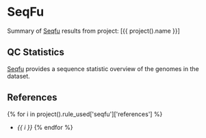 # SeqFu
Summary of [Seqfu](https://github.com/telatin/seqfu2) results from project: [{{ project().name }}] 

## QC Statistics
[Seqfu](https://github.com/telatin/seqfu2) provides a sequence statistic overview of the genomes in the dataset.





<div id="altair-viz-4a1a113235d8493aa3fd6ed99f7172c0"></div>
<script type="text/javascript">
  var VEGA_DEBUG = (typeof VEGA_DEBUG == "undefined") ? {} : VEGA_DEBUG;
  (function(spec, embedOpt){
    let outputDiv = document.currentScript.previousElementSibling;
    if (outputDiv.id !== "altair-viz-4a1a113235d8493aa3fd6ed99f7172c0") {
      outputDiv = document.getElementById("altair-viz-4a1a113235d8493aa3fd6ed99f7172c0");
    }
    const paths = {
      "vega": "https://cdn.jsdelivr.net/npm//vega@5?noext",
      "vega-lib": "https://cdn.jsdelivr.net/npm//vega-lib?noext",
      "vega-lite": "https://cdn.jsdelivr.net/npm//vega-lite@4.17.0?noext",
      "vega-embed": "https://cdn.jsdelivr.net/npm//vega-embed@6?noext",
    };

    function maybeLoadScript(lib, version) {
      var key = `${lib.replace("-", "")}_version`;
      return (VEGA_DEBUG[key] == version) ?
        Promise.resolve(paths[lib]) :
        new Promise(function(resolve, reject) {
          var s = document.createElement('script');
          document.getElementsByTagName("head")[0].appendChild(s);
          s.async = true;
          s.onload = () => {
            VEGA_DEBUG[key] = version;
            return resolve(paths[lib]);
          };
          s.onerror = () => reject(`Error loading script: ${paths[lib]}`);
          s.src = paths[lib];
        });
    }

    function showError(err) {
      outputDiv.innerHTML = `<div class="error" style="color:red;">${err}</div>`;
      throw err;
    }

    function displayChart(vegaEmbed) {
      vegaEmbed(outputDiv, spec, embedOpt)
        .catch(err => showError(`Javascript Error: ${err.message}<br>This usually means there's a typo in your chart specification. See the javascript console for the full traceback.`));
    }

    if(typeof define === "function" && define.amd) {
      requirejs.config({paths});
      require(["vega-embed"], displayChart, err => showError(`Error loading script: ${err.message}`));
    } else {
      maybeLoadScript("vega", "5")
        .then(() => maybeLoadScript("vega-lite", "4.17.0"))
        .then(() => maybeLoadScript("vega-embed", "6"))
        .catch(showError)
        .then(() => displayChart(vegaEmbed));
    }
  })({"config": {"view": {"continuousWidth": 400, "continuousHeight": 300}, "title": {"anchor": "middle", "fontSize": 20, "offset": 10, "orient": "top"}}, "repeat": {"column": ["Count", "Total", "N50"], "row": ["Count", "Total", "N50"]}, "spec": {"data": {"name": "data-99eb458536536f7fce895f6d732f9e3a"}, "mark": "circle", "encoding": {"color": {"field": "Total", "type": "quantitative"}, "tooltip": [{"field": "genome_id", "type": "nominal"}, {"field": "Count", "type": "quantitative"}, {"field": "Total", "type": "quantitative"}, {"field": "gc", "type": "quantitative"}, {"field": "N50", "type": "quantitative"}, {"field": "N75", "type": "quantitative"}, {"field": "N90", "type": "quantitative"}, {"field": "AuN", "type": "quantitative"}, {"field": "Min", "type": "quantitative"}, {"field": "Max", "type": "quantitative"}], "x": {"field": {"repeat": "column"}, "scale": {"zero": false}, "type": "quantitative"}, "y": {"field": {"repeat": "row"}, "scale": {"zero": false}, "type": "quantitative"}}, "height": 150, "selection": {"selector001": {"type": "interval", "bind": "scales", "encodings": ["x", "y"]}}, "width": 150}, "title": "Genome QC Statistics", "$schema": "https://vega.github.io/schema/vega-lite/v4.17.0.json", "datasets": {"data-99eb458536536f7fce895f6d732f9e3a": [{"genome_id": "GCF_000009765.2", "Min": 94287, "N25": 9025608, "N50": 9025608, "AuN": 8933270.592263728, "gc": 0.7070135127652237, "Max": 9025608, "N75": 9025608, "Count": 2, "Total": 9119895, "N90": 9025608, "Avg": 4559947.5, "gtdb_release": "R207", "Domain": "d__Bacteria", "Phylum": "p__Actinobacteriota", "Class": "c__Actinomycetia", "Order": "o__Streptomycetales", "Family": "f__Streptomycetaceae", "Genus": "g__Streptomyces", "Species": "avermitilis", "Organism": "s__Streptomyces avermitilis", "accession": "GCA_000009765.2", "name": "GCF_000009765.2", "trna_aa_count": 20.0, "contig_count": 2.0, "n50_contigs": 9025608.0, "longest_contig": 9025608.0, "scaffold_count": 2.0, "n50_scaffolds": 9025608.0, "longest_scaffold": 9025608.0, "genome_size": 9119895.0, "gc_percentage": 70.70135127652237, "ambiguous_bases": 0.0, "checkm_completeness": 99.89, "checkm_contamination": 0.79, "checkm_strain_heterogeneity": 0.0, "lsu_5s_count": 6, "ssu_count": 6, "lsu_23s_count": 6, "protein_count": 7915, "coding_density": 86.30100456200428, "ncbi_genbank_assembly_accession": "GCA_000009765.2", "ncbi_strain_identifiers": "MA-4680", "ncbi_assembly_level": "Complete Genome", "ncbi_assembly_name": "ASM976v2", "ncbi_assembly_type": "na", "ncbi_bioproject": "PRJNA224116", "ncbi_biosample": "SAMD00061088", "ncbi_country": null, "ncbi_date": "2016-03-24", "ncbi_genome_category": null, "ncbi_genome_representation": "full", "ncbi_isolate": null, "ncbi_isolation_source": null, "ncbi_lat_lon": null, "ncbi_molecule_count": 2, "ncbi_cds_count": 7850, "ncbi_refseq_category": "representative genome", "ncbi_seq_rel_date": "2016/03/24", "ncbi_spanned_gaps": 0, "ncbi_species_taxid": 33903, "ncbi_ssu_count": 6, "ncbi_submitter": "NITE", "ncbi_taxid": 227882, "ncbi_total_gap_length": 0, "ncbi_translation_table": 11, "ncbi_trna_count": 77, "ncbi_unspanned_gaps": 0, "ncbi_version_status": "latest", "ncbi_wgs_master": null, "gtdbTypeDesignation": "type strain of species", "gtdbTypeDesignationSources": "LPSN", "lpsnTypeDesignation": "type strain of species", "dsmzTypeDesignation": "type strain of species", "lpsnPriorityYear": 2002.0, "gtdbTypeSpeciesOfGenus": false, "ncbi_taxonomy": "d__Bacteria;p__Actinobacteria;c__Actinomycetia;o__Streptomycetales;f__Streptomycetaceae;g__Streptomyces;s__Streptomyces avermitilis", "ncbi_taxonomy_unfiltered": "d__Bacteria;x__Terrabacteria group;p__Actinobacteria;c__Actinomycetia;o__Streptomycetales;f__Streptomycetaceae;g__Streptomyces;s__Streptomyces avermitilis;x__Streptomyces avermitilis MA-4680 = NBRC 14893", "gtdb_representative": true, "gtdb_genome_representative": "RS_GCF_000009765.2", "ncbi_type_material_designation": "assembly from type material", "gtdbDomain": "d__Bacteria", "gtdbPhylum": "p__Actinobacteriota", "gtdbClass": "c__Actinomycetia", "gtdbOrder": "o__Streptomycetales", "gtdbFamily": "f__Streptomycetaceae", "gtdbGenus": "g__Streptomyces", "gtdbSpecies": "s__Streptomyces avermitilis", "gtdbTypeDesignation.1": "type strain of species", "subunit_summary": "5S/16S/23S", "speciesRepName": "GCA_000009765.2", "speciesClusterCount": 9, "lpsnUrl": "https://lpsn.dsmz.de/species/streptomyces-avermitilis", "link_ncbi_taxonomy": "<a target=\"_blank\" href=\"https://www.ncbi.nlm.nih.gov/Taxonomy/Browser/wwwtax.cgi?id=2\">d__Bacteria</a>; <a target=\"_blank\" href=\"https://www.ncbi.nlm.nih.gov/Taxonomy/Browser/wwwtax.cgi?id=201174\">p__Actinobacteria</a>; <a target=\"_blank\" href=\"https://www.ncbi.nlm.nih.gov/Taxonomy/Browser/wwwtax.cgi?id=1760\">c__Actinomycetia</a>; <a target=\"_blank\" href=\"https://www.ncbi.nlm.nih.gov/Taxonomy/Browser/wwwtax.cgi?id=85011\">o__Streptomycetales</a>; <a target=\"_blank\" href=\"https://www.ncbi.nlm.nih.gov/Taxonomy/Browser/wwwtax.cgi?id=2062\">f__Streptomycetaceae</a>; <a target=\"_blank\" href=\"https://www.ncbi.nlm.nih.gov/Taxonomy/Browser/wwwtax.cgi?id=1883\">g__Streptomyces</a>; <a target=\"_blank\" href=\"https://www.ncbi.nlm.nih.gov/Taxonomy/Browser/wwwtax.cgi?id=33903\">s__Streptomyces avermitilis</a>", "link_ncbi_taxonomy_unfiltered": "<a target=\"_blank\" href=\"https://www.ncbi.nlm.nih.gov/Taxonomy/Browser/wwwtax.cgi?id=2\">d__Bacteria</a>; <a target=\"_blank\" href=\"https://www.ncbi.nlm.nih.gov/Taxonomy/Browser/wwwtax.cgi?id=1783272\">x__Terrabacteria group</a>; <a target=\"_blank\" href=\"https://www.ncbi.nlm.nih.gov/Taxonomy/Browser/wwwtax.cgi?id=201174\">p__Actinobacteria</a>; <a target=\"_blank\" href=\"https://www.ncbi.nlm.nih.gov/Taxonomy/Browser/wwwtax.cgi?id=1760\">c__Actinomycetia</a>; <a target=\"_blank\" href=\"https://www.ncbi.nlm.nih.gov/Taxonomy/Browser/wwwtax.cgi?id=85011\">o__Streptomycetales</a>; <a target=\"_blank\" href=\"https://www.ncbi.nlm.nih.gov/Taxonomy/Browser/wwwtax.cgi?id=2062\">f__Streptomycetaceae</a>; <a target=\"_blank\" href=\"https://www.ncbi.nlm.nih.gov/Taxonomy/Browser/wwwtax.cgi?id=1883\">g__Streptomyces</a>; <a target=\"_blank\" href=\"https://www.ncbi.nlm.nih.gov/Taxonomy/Browser/wwwtax.cgi?id=33903\">s__Streptomyces avermitilis</a>; <a target=\"_blank\" href=\"https://www.ncbi.nlm.nih.gov/Taxonomy/Browser/wwwtax.cgi?id=227882\">x__Streptomyces avermitilis MA-4680 = NBRC 14893</a>", "0": "{'taxon': 'd__Bacteria', 'taxonId': '2'}", "1": "{'taxon': 'p__Actinobacteria', 'taxonId': '201174'}", "2": "{'taxon': 'c__Actinomycetia', 'taxonId': '1760'}", "3": "{'taxon': 'o__Streptomycetales', 'taxonId': '85011'}", "4": "{'taxon': 'f__Streptomycetaceae', 'taxonId': '2062'}", "5": "{'taxon': 'g__Streptomyces', 'taxonId': '1883'}", "6": "{'taxon': 's__Streptomyces avermitilis', 'taxonId': '33903'}", "ncbiTaxonomyUnfiltered": "[{'taxon': 'd__Bacteria', 'taxonId': '2'}, {'taxon': 'x__Terrabacteria group', 'taxonId': '1783272'}, {'taxon': 'p__Actinobacteria', 'taxonId': '201174'}, {'taxon': 'c__Actinomycetia', 'taxonId': '1760'}, {'taxon': 'o__Streptomycetales', 'taxonId': '85011'}, {'taxon': 'f__Streptomycetaceae', 'taxonId': '2062'}, {'taxon': 'g__Streptomyces', 'taxonId': '1883'}, {'taxon': 's__Streptomyces avermitilis', 'taxonId': '33903'}, {'taxon': 'x__Streptomyces avermitilis MA-4680 = NBRC 14893', 'taxonId': '227882'}]"}, {"genome_id": "GCF_000010605.1", "Min": 8545929, "N25": 8545929, "N50": 8545929, "AuN": 8545929.0, "gc": 0.7222740792721306, "Max": 8545929, "N75": 8545929, "Count": 1, "Total": 8545929, "N90": 8545929, "Avg": 8545929.0, "gtdb_release": "R207", "Domain": "d__Bacteria", "Phylum": "p__Actinobacteriota", "Class": "c__Actinomycetia", "Order": "o__Streptomycetales", "Family": "f__Streptomycetaceae", "Genus": "g__Streptomyces", "Species": "griseus", "Organism": "s__Streptomyces griseus", "accession": "GCA_000010605.1", "name": "GCF_000010605.1", "trna_aa_count": 20.0, "contig_count": 1.0, "n50_contigs": 8545929.0, "longest_contig": 8545929.0, "scaffold_count": 1.0, "n50_scaffolds": 8545929.0, "longest_scaffold": 8545929.0, "genome_size": 8545929.0, "gc_percentage": 72.22740792721306, "ambiguous_bases": 0.0, "checkm_completeness": 99.84, "checkm_contamination": 0.0, "checkm_strain_heterogeneity": 0.0, "lsu_5s_count": 6, "ssu_count": 6, "lsu_23s_count": 6, "protein_count": 7113, "coding_density": 87.70147751051992, "ncbi_genbank_assembly_accession": "GCA_000010605.1", "ncbi_strain_identifiers": "NBRC 13350", "ncbi_assembly_level": "Complete Genome", "ncbi_assembly_name": "ASM1060v1", "ncbi_assembly_type": "na", "ncbi_bioproject": "PRJNA224116", "ncbi_biosample": "SAMD00060929", "ncbi_country": null, "ncbi_date": "2008-04-08", "ncbi_genome_category": null, "ncbi_genome_representation": "full", "ncbi_isolate": null, "ncbi_isolation_source": null, "ncbi_lat_lon": null, "ncbi_molecule_count": 1, "ncbi_cds_count": 7092, "ncbi_refseq_category": "representative genome", "ncbi_seq_rel_date": "2008/04/08", "ncbi_spanned_gaps": 0, "ncbi_species_taxid": 1911, "ncbi_ssu_count": 6, "ncbi_submitter": "The University of Tokyo", "ncbi_taxid": 455632, "ncbi_total_gap_length": 0, "ncbi_translation_table": 11, "ncbi_trna_count": 67, "ncbi_unspanned_gaps": 0, "ncbi_version_status": "latest", "ncbi_wgs_master": null, "gtdbTypeDesignation": "not type material", "gtdbTypeDesignationSources": null, "lpsnTypeDesignation": "not type material", "dsmzTypeDesignation": "not type material", "lpsnPriorityYear": null, "gtdbTypeSpeciesOfGenus": false, "ncbi_taxonomy": "d__Bacteria;p__Actinobacteria;c__Actinomycetia;o__Streptomycetales;f__Streptomycetaceae;g__Streptomyces;s__Streptomyces griseus", "ncbi_taxonomy_unfiltered": "d__Bacteria;x__Terrabacteria group;p__Actinobacteria;c__Actinomycetia;o__Streptomycetales;f__Streptomycetaceae;g__Streptomyces;x__Streptomyces griseus group;x__Streptomyces griseus subgroup;s__Streptomyces griseus;sb__Streptomyces griseus subsp. griseus;x__Streptomyces griseus subsp. griseus NBRC 13350", "gtdb_representative": false, "gtdb_genome_representative": "RS_GCF_900460065.1", "ncbi_type_material_designation": null, "gtdbDomain": "d__Bacteria", "gtdbPhylum": "p__Actinobacteriota", "gtdbClass": "c__Actinomycetia", "gtdbOrder": "o__Streptomycetales", "gtdbFamily": "f__Streptomycetaceae", "gtdbGenus": "g__Streptomyces", "gtdbSpecies": "s__Streptomyces griseus", "gtdbTypeDesignation.1": "not type material", "subunit_summary": "5S/16S/23S", "speciesRepName": "GCA_900460065.1", "speciesClusterCount": 10, "lpsnUrl": "https://lpsn.dsmz.de/species/streptomyces-griseus", "link_ncbi_taxonomy": "<a target=\"_blank\" href=\"https://www.ncbi.nlm.nih.gov/Taxonomy/Browser/wwwtax.cgi?id=2\">d__Bacteria</a>; <a target=\"_blank\" href=\"https://www.ncbi.nlm.nih.gov/Taxonomy/Browser/wwwtax.cgi?id=201174\">p__Actinobacteria</a>; <a target=\"_blank\" href=\"https://www.ncbi.nlm.nih.gov/Taxonomy/Browser/wwwtax.cgi?id=1760\">c__Actinomycetia</a>; <a target=\"_blank\" href=\"https://www.ncbi.nlm.nih.gov/Taxonomy/Browser/wwwtax.cgi?id=85011\">o__Streptomycetales</a>; <a target=\"_blank\" href=\"https://www.ncbi.nlm.nih.gov/Taxonomy/Browser/wwwtax.cgi?id=2062\">f__Streptomycetaceae</a>; <a target=\"_blank\" href=\"https://www.ncbi.nlm.nih.gov/Taxonomy/Browser/wwwtax.cgi?id=1883\">g__Streptomyces</a>; <a target=\"_blank\" href=\"https://www.ncbi.nlm.nih.gov/Taxonomy/Browser/wwwtax.cgi?id=1911\">s__Streptomyces griseus</a>", "link_ncbi_taxonomy_unfiltered": "<a target=\"_blank\" href=\"https://www.ncbi.nlm.nih.gov/Taxonomy/Browser/wwwtax.cgi?id=2\">d__Bacteria</a>; <a target=\"_blank\" href=\"https://www.ncbi.nlm.nih.gov/Taxonomy/Browser/wwwtax.cgi?id=1783272\">x__Terrabacteria group</a>; <a target=\"_blank\" href=\"https://www.ncbi.nlm.nih.gov/Taxonomy/Browser/wwwtax.cgi?id=201174\">p__Actinobacteria</a>; <a target=\"_blank\" href=\"https://www.ncbi.nlm.nih.gov/Taxonomy/Browser/wwwtax.cgi?id=1760\">c__Actinomycetia</a>; <a target=\"_blank\" href=\"https://www.ncbi.nlm.nih.gov/Taxonomy/Browser/wwwtax.cgi?id=85011\">o__Streptomycetales</a>; <a target=\"_blank\" href=\"https://www.ncbi.nlm.nih.gov/Taxonomy/Browser/wwwtax.cgi?id=2062\">f__Streptomycetaceae</a>; <a target=\"_blank\" href=\"https://www.ncbi.nlm.nih.gov/Taxonomy/Browser/wwwtax.cgi?id=1883\">g__Streptomyces</a>; <a target=\"_blank\" href=\"https://www.ncbi.nlm.nih.gov/Taxonomy/Browser/wwwtax.cgi?id=629295\">x__Streptomyces griseus group</a>; <a target=\"_blank\" href=\"https://www.ncbi.nlm.nih.gov/Taxonomy/Browser/wwwtax.cgi?id=1482596\">x__Streptomyces griseus subgroup</a>; <a target=\"_blank\" href=\"https://www.ncbi.nlm.nih.gov/Taxonomy/Browser/wwwtax.cgi?id=1911\">s__Streptomyces griseus</a>; <a target=\"_blank\" href=\"https://www.ncbi.nlm.nih.gov/Taxonomy/Browser/wwwtax.cgi?id=67263\">sb__Streptomyces griseus subsp. griseus</a>; <a target=\"_blank\" href=\"https://www.ncbi.nlm.nih.gov/Taxonomy/Browser/wwwtax.cgi?id=455632\">x__Streptomyces griseus subsp. griseus NBRC 13350</a>", "0": "{'taxon': 'd__Bacteria', 'taxonId': '2'}", "1": "{'taxon': 'p__Actinobacteria', 'taxonId': '201174'}", "2": "{'taxon': 'c__Actinomycetia', 'taxonId': '1760'}", "3": "{'taxon': 'o__Streptomycetales', 'taxonId': '85011'}", "4": "{'taxon': 'f__Streptomycetaceae', 'taxonId': '2062'}", "5": "{'taxon': 'g__Streptomyces', 'taxonId': '1883'}", "6": "{'taxon': 's__Streptomyces griseus', 'taxonId': '1911'}", "ncbiTaxonomyUnfiltered": "[{'taxon': 'd__Bacteria', 'taxonId': '2'}, {'taxon': 'x__Terrabacteria group', 'taxonId': '1783272'}, {'taxon': 'p__Actinobacteria', 'taxonId': '201174'}, {'taxon': 'c__Actinomycetia', 'taxonId': '1760'}, {'taxon': 'o__Streptomycetales', 'taxonId': '85011'}, {'taxon': 'f__Streptomycetaceae', 'taxonId': '2062'}, {'taxon': 'g__Streptomyces', 'taxonId': '1883'}, {'taxon': 'x__Streptomyces griseus group', 'taxonId': '629295'}, {'taxon': 'x__Streptomyces griseus subgroup', 'taxonId': '1482596'}, {'taxon': 's__Streptomyces griseus', 'taxonId': '1911'}, {'taxon': 'sb__Streptomyces griseus subsp. griseus', 'taxonId': '67263'}, {'taxon': 'x__Streptomyces griseus subsp. griseus NBRC 13350', 'taxonId': '455632'}]"}, {"genome_id": "GCF_000091305.1", "Min": 10148695, "N25": 10148695, "N50": 10148695, "AuN": 10148695.0, "gc": 0.7145283211289727, "Max": 10148695, "N75": 10148695, "Count": 1, "Total": 10148695, "N90": 10148695, "Avg": 10148695.0, "gtdb_release": "R207", "Domain": "d__Bacteria", "Phylum": "p__Actinobacteriota", "Class": "c__Actinomycetia", "Order": "o__Streptomycetales", "Family": "f__Streptomycetaceae", "Genus": "g__Streptomyces", "Species": "scabiei", "Organism": "s__Streptomyces scabiei", "accession": "GCA_000091305.1", "name": "GCF_000091305.1", "trna_aa_count": 20.0, "contig_count": 1.0, "n50_contigs": 10148695.0, "longest_contig": 10148695.0, "scaffold_count": 1.0, "n50_scaffolds": 10148695.0, "longest_scaffold": 10148695.0, "genome_size": 10148695.0, "gc_percentage": 71.45283211289727, "ambiguous_bases": 0.0, "checkm_completeness": 100.0, "checkm_contamination": 0.0, "checkm_strain_heterogeneity": 0.0, "lsu_5s_count": 6, "ssu_count": 6, "lsu_23s_count": 6, "protein_count": 8791, "coding_density": 87.16080244799947, "ncbi_genbank_assembly_accession": "GCA_000091305.1", "ncbi_strain_identifiers": "87.22", "ncbi_assembly_level": "Complete Genome", "ncbi_assembly_name": "ASM9130v1", "ncbi_assembly_type": "na", "ncbi_bioproject": "PRJNA224116", "ncbi_biosample": "SAMEA2272773", "ncbi_country": null, "ncbi_date": "2009-10-06", "ncbi_genome_category": null, "ncbi_genome_representation": "full", "ncbi_isolate": null, "ncbi_isolation_source": null, "ncbi_lat_lon": null, "ncbi_molecule_count": 1, "ncbi_cds_count": 8737, "ncbi_refseq_category": "representative genome", "ncbi_seq_rel_date": "2009/10/06", "ncbi_spanned_gaps": 0, "ncbi_species_taxid": 1930, "ncbi_ssu_count": 6, "ncbi_submitter": "Wellcome Trust Sanger Institute", "ncbi_taxid": 680198, "ncbi_total_gap_length": 0, "ncbi_translation_table": 11, "ncbi_trna_count": 73, "ncbi_unspanned_gaps": 0, "ncbi_version_status": "latest", "ncbi_wgs_master": null, "gtdbTypeDesignation": "not type material", "gtdbTypeDesignationSources": null, "lpsnTypeDesignation": "not type material", "dsmzTypeDesignation": "not type material", "lpsnPriorityYear": null, "gtdbTypeSpeciesOfGenus": false, "ncbi_taxonomy": "d__Bacteria;p__Actinobacteria;c__Actinomycetia;o__Streptomycetales;f__Streptomycetaceae;g__Streptomyces;s__Streptomyces scabiei", "ncbi_taxonomy_unfiltered": "d__Bacteria;x__Terrabacteria group;p__Actinobacteria;c__Actinomycetia;o__Streptomycetales;f__Streptomycetaceae;g__Streptomyces;s__Streptomyces scabiei;x__Streptomyces scabiei 87.22", "gtdb_representative": true, "gtdb_genome_representative": "RS_GCF_000091305.1", "ncbi_type_material_designation": null, "gtdbDomain": "d__Bacteria", "gtdbPhylum": "p__Actinobacteriota", "gtdbClass": "c__Actinomycetia", "gtdbOrder": "o__Streptomycetales", "gtdbFamily": "f__Streptomycetaceae", "gtdbGenus": "g__Streptomyces", "gtdbSpecies": "s__Streptomyces scabiei", "gtdbTypeDesignation.1": "not type material", "subunit_summary": "5S/16S/23S", "speciesRepName": "GCA_000091305.1", "speciesClusterCount": 16, "lpsnUrl": "https://lpsn.dsmz.de/species/streptomyces-scabiei", "link_ncbi_taxonomy": "<a target=\"_blank\" href=\"https://www.ncbi.nlm.nih.gov/Taxonomy/Browser/wwwtax.cgi?id=2\">d__Bacteria</a>; <a target=\"_blank\" href=\"https://www.ncbi.nlm.nih.gov/Taxonomy/Browser/wwwtax.cgi?id=201174\">p__Actinobacteria</a>; <a target=\"_blank\" href=\"https://www.ncbi.nlm.nih.gov/Taxonomy/Browser/wwwtax.cgi?id=1760\">c__Actinomycetia</a>; <a target=\"_blank\" href=\"https://www.ncbi.nlm.nih.gov/Taxonomy/Browser/wwwtax.cgi?id=85011\">o__Streptomycetales</a>; <a target=\"_blank\" href=\"https://www.ncbi.nlm.nih.gov/Taxonomy/Browser/wwwtax.cgi?id=2062\">f__Streptomycetaceae</a>; <a target=\"_blank\" href=\"https://www.ncbi.nlm.nih.gov/Taxonomy/Browser/wwwtax.cgi?id=1883\">g__Streptomyces</a>; <a target=\"_blank\" href=\"https://www.ncbi.nlm.nih.gov/Taxonomy/Browser/wwwtax.cgi?id=1930\">s__Streptomyces scabiei</a>", "link_ncbi_taxonomy_unfiltered": "<a target=\"_blank\" href=\"https://www.ncbi.nlm.nih.gov/Taxonomy/Browser/wwwtax.cgi?id=2\">d__Bacteria</a>; <a target=\"_blank\" href=\"https://www.ncbi.nlm.nih.gov/Taxonomy/Browser/wwwtax.cgi?id=1783272\">x__Terrabacteria group</a>; <a target=\"_blank\" href=\"https://www.ncbi.nlm.nih.gov/Taxonomy/Browser/wwwtax.cgi?id=201174\">p__Actinobacteria</a>; <a target=\"_blank\" href=\"https://www.ncbi.nlm.nih.gov/Taxonomy/Browser/wwwtax.cgi?id=1760\">c__Actinomycetia</a>; <a target=\"_blank\" href=\"https://www.ncbi.nlm.nih.gov/Taxonomy/Browser/wwwtax.cgi?id=85011\">o__Streptomycetales</a>; <a target=\"_blank\" href=\"https://www.ncbi.nlm.nih.gov/Taxonomy/Browser/wwwtax.cgi?id=2062\">f__Streptomycetaceae</a>; <a target=\"_blank\" href=\"https://www.ncbi.nlm.nih.gov/Taxonomy/Browser/wwwtax.cgi?id=1883\">g__Streptomyces</a>; <a target=\"_blank\" href=\"https://www.ncbi.nlm.nih.gov/Taxonomy/Browser/wwwtax.cgi?id=1930\">s__Streptomyces scabiei</a>; <a target=\"_blank\" href=\"https://www.ncbi.nlm.nih.gov/Taxonomy/Browser/wwwtax.cgi?id=680198\">x__Streptomyces scabiei 87.22</a>", "0": "{'taxon': 'd__Bacteria', 'taxonId': '2'}", "1": "{'taxon': 'p__Actinobacteria', 'taxonId': '201174'}", "2": "{'taxon': 'c__Actinomycetia', 'taxonId': '1760'}", "3": "{'taxon': 'o__Streptomycetales', 'taxonId': '85011'}", "4": "{'taxon': 'f__Streptomycetaceae', 'taxonId': '2062'}", "5": "{'taxon': 'g__Streptomyces', 'taxonId': '1883'}", "6": "{'taxon': 's__Streptomyces scabiei', 'taxonId': '1930'}", "ncbiTaxonomyUnfiltered": "[{'taxon': 'd__Bacteria', 'taxonId': '2'}, {'taxon': 'x__Terrabacteria group', 'taxonId': '1783272'}, {'taxon': 'p__Actinobacteria', 'taxonId': '201174'}, {'taxon': 'c__Actinomycetia', 'taxonId': '1760'}, {'taxon': 'o__Streptomycetales', 'taxonId': '85011'}, {'taxon': 'f__Streptomycetaceae', 'taxonId': '2062'}, {'taxon': 'g__Streptomyces', 'taxonId': '1883'}, {'taxon': 's__Streptomyces scabiei', 'taxonId': '1930'}, {'taxon': 'x__Streptomyces scabiei 87.22', 'taxonId': '680198'}]"}, {"genome_id": "GCF_000092385.1", "Min": 11936683, "N25": 11936683, "N50": 11936683, "AuN": 11936683.0, "gc": 0.7075458902611387, "Max": 11936683, "N75": 11936683, "Count": 1, "Total": 11936683, "N90": 11936683, "Avg": 11936683.0, "gtdb_release": "R207", "Domain": "d__Bacteria", "Phylum": "p__Actinobacteriota", "Class": "c__Actinomycetia", "Order": "o__Streptomycetales", "Family": "f__Streptomycetaceae", "Genus": "g__Streptomyces", "Species": "milbemycinicus", "Organism": "s__Streptomyces milbemycinicus", "accession": "GCA_000092385.1", "name": "GCF_000092385.1", "trna_aa_count": 20.0, "contig_count": 1.0, "n50_contigs": 11936683.0, "longest_contig": 11936683.0, "scaffold_count": 1.0, "n50_scaffolds": 11936683.0, "longest_scaffold": 11936683.0, "genome_size": 11936683.0, "gc_percentage": 70.75458902611386, "ambiguous_bases": 0.0, "checkm_completeness": 99.74, "checkm_contamination": 1.96, "checkm_strain_heterogeneity": 28.57, "lsu_5s_count": 6, "ssu_count": 6, "lsu_23s_count": 6, "protein_count": 9968, "coding_density": 88.50826481695124, "ncbi_genbank_assembly_accession": "GCA_000092385.1", "ncbi_strain_identifiers": "BCW-1", "ncbi_assembly_level": "Complete Genome", "ncbi_assembly_name": "ASM9238v1", "ncbi_assembly_type": "na", "ncbi_bioproject": "PRJNA224116", "ncbi_biosample": "SAMN02603683", "ncbi_country": null, "ncbi_date": "2010-05-28", "ncbi_genome_category": null, "ncbi_genome_representation": "full", "ncbi_isolate": null, "ncbi_isolation_source": null, "ncbi_lat_lon": null, "ncbi_molecule_count": 1, "ncbi_cds_count": 9974, "ncbi_refseq_category": "representative genome", "ncbi_seq_rel_date": "2010/05/28", "ncbi_spanned_gaps": 0, "ncbi_species_taxid": 379067, "ncbi_ssu_count": 6, "ncbi_submitter": "Northeast Agricultural University", "ncbi_taxid": 749414, "ncbi_total_gap_length": 0, "ncbi_translation_table": 11, "ncbi_trna_count": 68, "ncbi_unspanned_gaps": 0, "ncbi_version_status": "latest", "ncbi_wgs_master": null, "gtdbTypeDesignation": "not type material", "gtdbTypeDesignationSources": null, "lpsnTypeDesignation": "not type material", "dsmzTypeDesignation": "not type material", "lpsnPriorityYear": null, "gtdbTypeSpeciesOfGenus": false, "ncbi_taxonomy": "d__Bacteria;p__Actinobacteria;c__Actinomycetia;o__Streptomycetales;f__Streptomycetaceae;g__Streptomyces;s__Streptomyces bingchenggensis", "ncbi_taxonomy_unfiltered": "d__Bacteria;x__Terrabacteria group;p__Actinobacteria;c__Actinomycetia;o__Streptomycetales;f__Streptomycetaceae;g__Streptomyces;s__Streptomyces bingchenggensis;x__Streptomyces bingchenggensis BCW-1", "gtdb_representative": false, "gtdb_genome_representative": "RS_GCF_002154605.1", "ncbi_type_material_designation": null, "gtdbDomain": "d__Bacteria", "gtdbPhylum": "p__Actinobacteriota", "gtdbClass": "c__Actinomycetia", "gtdbOrder": "o__Streptomycetales", "gtdbFamily": "f__Streptomycetaceae", "gtdbGenus": "g__Streptomyces", "gtdbSpecies": "s__Streptomyces milbemycinicus", "gtdbTypeDesignation.1": "not type material", "subunit_summary": "5S/16S/23S", "speciesRepName": "GCA_002154605.1", "speciesClusterCount": 2, "lpsnUrl": "https://lpsn.dsmz.de/species/streptomyces-milbemycinicus", "link_ncbi_taxonomy": "<a target=\"_blank\" href=\"https://www.ncbi.nlm.nih.gov/Taxonomy/Browser/wwwtax.cgi?id=2\">d__Bacteria</a>; <a target=\"_blank\" href=\"https://www.ncbi.nlm.nih.gov/Taxonomy/Browser/wwwtax.cgi?id=201174\">p__Actinobacteria</a>; <a target=\"_blank\" href=\"https://www.ncbi.nlm.nih.gov/Taxonomy/Browser/wwwtax.cgi?id=1760\">c__Actinomycetia</a>; <a target=\"_blank\" href=\"https://www.ncbi.nlm.nih.gov/Taxonomy/Browser/wwwtax.cgi?id=85011\">o__Streptomycetales</a>; <a target=\"_blank\" href=\"https://www.ncbi.nlm.nih.gov/Taxonomy/Browser/wwwtax.cgi?id=2062\">f__Streptomycetaceae</a>; <a target=\"_blank\" href=\"https://www.ncbi.nlm.nih.gov/Taxonomy/Browser/wwwtax.cgi?id=1883\">g__Streptomyces</a>; <a target=\"_blank\" href=\"https://www.ncbi.nlm.nih.gov/Taxonomy/Browser/wwwtax.cgi?id=379067\">s__Streptomyces bingchenggensis</a>", "link_ncbi_taxonomy_unfiltered": "<a target=\"_blank\" href=\"https://www.ncbi.nlm.nih.gov/Taxonomy/Browser/wwwtax.cgi?id=2\">d__Bacteria</a>; <a target=\"_blank\" href=\"https://www.ncbi.nlm.nih.gov/Taxonomy/Browser/wwwtax.cgi?id=1783272\">x__Terrabacteria group</a>; <a target=\"_blank\" href=\"https://www.ncbi.nlm.nih.gov/Taxonomy/Browser/wwwtax.cgi?id=201174\">p__Actinobacteria</a>; <a target=\"_blank\" href=\"https://www.ncbi.nlm.nih.gov/Taxonomy/Browser/wwwtax.cgi?id=1760\">c__Actinomycetia</a>; <a target=\"_blank\" href=\"https://www.ncbi.nlm.nih.gov/Taxonomy/Browser/wwwtax.cgi?id=85011\">o__Streptomycetales</a>; <a target=\"_blank\" href=\"https://www.ncbi.nlm.nih.gov/Taxonomy/Browser/wwwtax.cgi?id=2062\">f__Streptomycetaceae</a>; <a target=\"_blank\" href=\"https://www.ncbi.nlm.nih.gov/Taxonomy/Browser/wwwtax.cgi?id=1883\">g__Streptomyces</a>; <a target=\"_blank\" href=\"https://www.ncbi.nlm.nih.gov/Taxonomy/Browser/wwwtax.cgi?id=379067\">s__Streptomyces bingchenggensis</a>; <a target=\"_blank\" href=\"https://www.ncbi.nlm.nih.gov/Taxonomy/Browser/wwwtax.cgi?id=749414\">x__Streptomyces bingchenggensis BCW-1</a>", "0": "{'taxon': 'd__Bacteria', 'taxonId': '2'}", "1": "{'taxon': 'p__Actinobacteria', 'taxonId': '201174'}", "2": "{'taxon': 'c__Actinomycetia', 'taxonId': '1760'}", "3": "{'taxon': 'o__Streptomycetales', 'taxonId': '85011'}", "4": "{'taxon': 'f__Streptomycetaceae', 'taxonId': '2062'}", "5": "{'taxon': 'g__Streptomyces', 'taxonId': '1883'}", "6": "{'taxon': 's__Streptomyces bingchenggensis', 'taxonId': '379067'}", "ncbiTaxonomyUnfiltered": "[{'taxon': 'd__Bacteria', 'taxonId': '2'}, {'taxon': 'x__Terrabacteria group', 'taxonId': '1783272'}, {'taxon': 'p__Actinobacteria', 'taxonId': '201174'}, {'taxon': 'c__Actinomycetia', 'taxonId': '1760'}, {'taxon': 'o__Streptomycetales', 'taxonId': '85011'}, {'taxon': 'f__Streptomycetaceae', 'taxonId': '2062'}, {'taxon': 'g__Streptomyces', 'taxonId': '1883'}, {'taxon': 's__Streptomyces bingchenggensis', 'taxonId': '379067'}, {'taxon': 'x__Streptomyces bingchenggensis BCW-1', 'taxonId': '749414'}]"}, {"genome_id": "GCF_000147815.2", "Min": 191151, "N25": 10657107, "N50": 10657107, "AuN": 10207524.26487521, "gc": 0.708763616177782, "Max": 10657107, "N75": 10657107, "Count": 3, "Total": 11138313, "N90": 10657107, "Avg": 3712771.0, "gtdb_release": "R207", "Domain": "d__Bacteria", "Phylum": "p__Actinobacteriota", "Class": "c__Actinomycetia", "Order": "o__Streptomycetales", "Family": "f__Streptomycetaceae", "Genus": "g__Streptomyces", "Species": "violaceusniger_A", "Organism": "s__Streptomyces violaceusniger_A", "accession": "GCA_000147815.3", "name": "GCF_000147815.2", "trna_aa_count": 20.0, "contig_count": 3.0, "n50_contigs": 10657107.0, "longest_contig": 10657107.0, "scaffold_count": 3.0, "n50_scaffolds": 10657107.0, "longest_scaffold": 10657107.0, "genome_size": 11138313.0, "gc_percentage": 70.8763616177782, "ambiguous_bases": 0.0, "checkm_completeness": 100.0, "checkm_contamination": 1.05, "checkm_strain_heterogeneity": 0.0, "lsu_5s_count": 6, "ssu_count": 6, "lsu_23s_count": 6, "protein_count": 9451, "coding_density": 87.27394354962013, "ncbi_genbank_assembly_accession": "GCA_000147815.3", "ncbi_strain_identifiers": "Tu 4113", "ncbi_assembly_level": "Complete Genome", "ncbi_assembly_name": "ASM14781v3", "ncbi_assembly_type": "na", "ncbi_bioproject": "PRJNA224116", "ncbi_biosample": "SAMN00016986", "ncbi_country": null, "ncbi_date": "2011-08-23", "ncbi_genome_category": null, "ncbi_genome_representation": "full", "ncbi_isolate": null, "ncbi_isolation_source": null, "ncbi_lat_lon": null, "ncbi_molecule_count": 3, "ncbi_cds_count": 9434, "ncbi_refseq_category": "na", "ncbi_seq_rel_date": "2011/08/23", "ncbi_spanned_gaps": 0, "ncbi_species_taxid": 68280, "ncbi_ssu_count": 6, "ncbi_submitter": "US DOE Joint Genome Institute (JGI-PGF)", "ncbi_taxid": 653045, "ncbi_total_gap_length": 0, "ncbi_translation_table": 11, "ncbi_trna_count": 66, "ncbi_unspanned_gaps": 0, "ncbi_version_status": "latest", "ncbi_wgs_master": null, "gtdbTypeDesignation": "not type material", "gtdbTypeDesignationSources": null, "lpsnTypeDesignation": "not type material", "dsmzTypeDesignation": "not type material", "lpsnPriorityYear": null, "gtdbTypeSpeciesOfGenus": false, "ncbi_taxonomy": "d__Bacteria;p__Actinobacteria;c__Actinomycetia;o__Streptomycetales;f__Streptomycetaceae;g__Streptomyces;s__Streptomyces violaceusniger", "ncbi_taxonomy_unfiltered": "d__Bacteria;x__Terrabacteria group;p__Actinobacteria;c__Actinomycetia;o__Streptomycetales;f__Streptomycetaceae;g__Streptomyces;x__Streptomyces violaceusniger group;s__Streptomyces violaceusniger;x__Streptomyces violaceusniger Tu 4113", "gtdb_representative": true, "gtdb_genome_representative": "RS_GCF_000147815.2", "ncbi_type_material_designation": null, "gtdbDomain": "d__Bacteria", "gtdbPhylum": "p__Actinobacteriota", "gtdbClass": "c__Actinomycetia", "gtdbOrder": "o__Streptomycetales", "gtdbFamily": "f__Streptomycetaceae", "gtdbGenus": "g__Streptomyces", "gtdbSpecies": "s__Streptomyces violaceusniger_A", "gtdbTypeDesignation.1": "not type material", "subunit_summary": "5S/16S/23S", "speciesRepName": "GCA_000147815.3", "speciesClusterCount": 4, "lpsnUrl": null, "link_ncbi_taxonomy": "<a target=\"_blank\" href=\"https://www.ncbi.nlm.nih.gov/Taxonomy/Browser/wwwtax.cgi?id=2\">d__Bacteria</a>; <a target=\"_blank\" href=\"https://www.ncbi.nlm.nih.gov/Taxonomy/Browser/wwwtax.cgi?id=201174\">p__Actinobacteria</a>; <a target=\"_blank\" href=\"https://www.ncbi.nlm.nih.gov/Taxonomy/Browser/wwwtax.cgi?id=1760\">c__Actinomycetia</a>; <a target=\"_blank\" href=\"https://www.ncbi.nlm.nih.gov/Taxonomy/Browser/wwwtax.cgi?id=85011\">o__Streptomycetales</a>; <a target=\"_blank\" href=\"https://www.ncbi.nlm.nih.gov/Taxonomy/Browser/wwwtax.cgi?id=2062\">f__Streptomycetaceae</a>; <a target=\"_blank\" href=\"https://www.ncbi.nlm.nih.gov/Taxonomy/Browser/wwwtax.cgi?id=1883\">g__Streptomyces</a>; <a target=\"_blank\" href=\"https://www.ncbi.nlm.nih.gov/Taxonomy/Browser/wwwtax.cgi?id=68280\">s__Streptomyces violaceusniger</a>", "link_ncbi_taxonomy_unfiltered": "<a target=\"_blank\" href=\"https://www.ncbi.nlm.nih.gov/Taxonomy/Browser/wwwtax.cgi?id=2\">d__Bacteria</a>; <a target=\"_blank\" href=\"https://www.ncbi.nlm.nih.gov/Taxonomy/Browser/wwwtax.cgi?id=1783272\">x__Terrabacteria group</a>; <a target=\"_blank\" href=\"https://www.ncbi.nlm.nih.gov/Taxonomy/Browser/wwwtax.cgi?id=201174\">p__Actinobacteria</a>; <a target=\"_blank\" href=\"https://www.ncbi.nlm.nih.gov/Taxonomy/Browser/wwwtax.cgi?id=1760\">c__Actinomycetia</a>; <a target=\"_blank\" href=\"https://www.ncbi.nlm.nih.gov/Taxonomy/Browser/wwwtax.cgi?id=85011\">o__Streptomycetales</a>; <a target=\"_blank\" href=\"https://www.ncbi.nlm.nih.gov/Taxonomy/Browser/wwwtax.cgi?id=2062\">f__Streptomycetaceae</a>; <a target=\"_blank\" href=\"https://www.ncbi.nlm.nih.gov/Taxonomy/Browser/wwwtax.cgi?id=1883\">g__Streptomyces</a>; <a target=\"_blank\" href=\"https://www.ncbi.nlm.nih.gov/Taxonomy/Browser/wwwtax.cgi?id=2839105\">x__Streptomyces violaceusniger group</a>; <a target=\"_blank\" href=\"https://www.ncbi.nlm.nih.gov/Taxonomy/Browser/wwwtax.cgi?id=68280\">s__Streptomyces violaceusniger</a>; <a target=\"_blank\" href=\"https://www.ncbi.nlm.nih.gov/Taxonomy/Browser/wwwtax.cgi?id=653045\">x__Streptomyces violaceusniger Tu 4113</a>", "0": "{'taxon': 'd__Bacteria', 'taxonId': '2'}", "1": "{'taxon': 'p__Actinobacteria', 'taxonId': '201174'}", "2": "{'taxon': 'c__Actinomycetia', 'taxonId': '1760'}", "3": "{'taxon': 'o__Streptomycetales', 'taxonId': '85011'}", "4": "{'taxon': 'f__Streptomycetaceae', 'taxonId': '2062'}", "5": "{'taxon': 'g__Streptomyces', 'taxonId': '1883'}", "6": "{'taxon': 's__Streptomyces violaceusniger', 'taxonId': '68280'}", "ncbiTaxonomyUnfiltered": "[{'taxon': 'd__Bacteria', 'taxonId': '2'}, {'taxon': 'x__Terrabacteria group', 'taxonId': '1783272'}, {'taxon': 'p__Actinobacteria', 'taxonId': '201174'}, {'taxon': 'c__Actinomycetia', 'taxonId': '1760'}, {'taxon': 'o__Streptomycetales', 'taxonId': '85011'}, {'taxon': 'f__Streptomycetaceae', 'taxonId': '2062'}, {'taxon': 'g__Streptomyces', 'taxonId': '1883'}, {'taxon': 'x__Streptomyces violaceusniger group', 'taxonId': '2839105'}, {'taxon': 's__Streptomyces violaceusniger', 'taxonId': '68280'}, {'taxon': 'x__Streptomyces violaceusniger Tu 4113', 'taxonId': '653045'}]"}]}}, {"mode": "vega-lite"});
</script>



## References
{% for i in project().rule_used['seqfu']['references'] %}
  - *{{ i }}*
{% endfor %}
